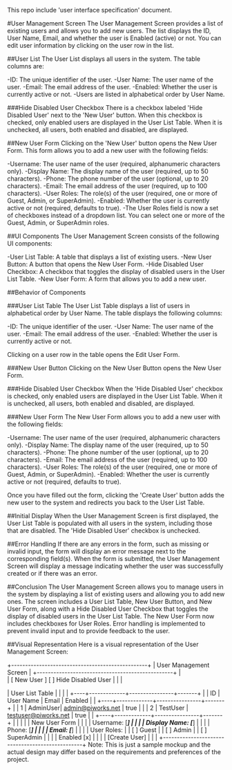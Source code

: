 This repo include 'user interface specification' document.

#User Management Screen
The User Management Screen provides a list of existing users and allows you to add new users. The list displays the ID, User Name, Email, and whether the user is Enabled (active) or not. You can edit user information by clicking on the user row in the list.

##User List
The User List displays all users in the system. The table columns are:

-ID: The unique identifier of the user.
-User Name: The user name of the user.
-Email: The email address of the user.
-Enabled: Whether the user is currently active or not.
-Users are listed in alphabetical order by User Name.

###Hide Disabled User Checkbox
There is a checkbox labeled 'Hide Disabled User' next to the 'New User' button. When this checkbox is checked, only enabled users are displayed in the User List Table. When it is unchecked, all users, both enabled and disabled, are displayed.

##New User Form
Clicking on the 'New User' button opens the New User Form. This form allows you to add a new user with the following fields:

-Username: The user name of the user (required, alphanumeric characters only).
-Display Name: The display name of the user (required, up to 50 characters).
-Phone: The phone number of the user (optional, up to 20 characters).
-Email: The email address of the user (required, up to 100 characters).
-User Roles: The role(s) of the user (required, one or more of Guest, Admin, or SuperAdmin).
-Enabled: Whether the user is currently active or not (required, defaults to true).
-The User Roles field is now a set of checkboxes instead of a dropdown list. You can select one or more of the Guest, Admin, or SuperAdmin roles.

##UI Components
The User Management Screen consists of the following UI components:

-User List Table: A table that displays a list of existing users.
-New User Button: A button that opens the New User Form.
-Hide Disabled User Checkbox: A checkbox that toggles the display of disabled users in the User List Table.
-New User Form: A form that allows you to add a new user.

##Behavior of Components

###User List Table
The User List Table displays a list of users in alphabetical order by User Name. The table displays the following columns:

-ID: The unique identifier of the user.
-User Name: The user name of the user.
-Email: The email address of the user.
-Enabled: Whether the user is currently active or not.

Clicking on a user row in the table opens the Edit User Form.

###New User Button
Clicking on the New User Button opens the New User Form.

###Hide Disabled User Checkbox
When the 'Hide Disabled User' checkbox is checked, only enabled users are displayed in the User List Table. When it is unchecked, all users, both enabled and disabled, are displayed.

###New User Form
The New User Form allows you to add a new user with the following fields:

-Username: The user name of the user (required, alphanumeric characters only).
-Display Name: The display name of the user (required, up to 50 characters).
-Phone: The phone number of the user (optional, up to 20 characters).
-Email: The email address of the user (required, up to 100 characters).
-User Roles: The role(s) of the user (required, one or more of Guest, Admin, or SuperAdmin).
-Enabled: Whether the user is currently active or not (required, defaults to true).

Once you have filled out the form, clicking the 'Create User' button adds the new user to the system and redirects you back to the User List Table.

##Initial Display
When the User Management Screen is first displayed, the User List Table is populated with all users in the system, including those that are disabled. The 'Hide Disabled User' checkbox is unchecked.

##Error Handling
If there are any errors in the form, such as missing or invalid input, the form will display an error message next to the corresponding field(s). When the form is submitted, the User Management Screen will display a message indicating whether the user was successfully created or if there was an error.

##Conclusion
The User Management Screen allows you to manage users in the system by displaying a list of existing users and allowing you to add new ones. The screen includes a User List Table, New User Button, and New User Form, along with a Hide Disabled User Checkbox that toggles the display of disabled users in the User List Table. The New User Form now includes checkboxes for User Roles. Error handling is implemented to prevent invalid input and to provide feedback to the user.

##Visual Representation
Here is a visual representation of the User Management Screen:

+-------------------------------------------------+
|             User Management Screen              |
+-------------------------------------------------+
|                           
|   [ New User ]         [ ] Hide Disabled User   |
|                                                 |

|   User List Table                               |
|                                                 |
|   +----+-------------+----------------+-------+
|   | ID | User Name   | Email          | Enabled |
|   +----+-------------+----------------+-------+
|   | 1  | AdminUser| admin@piworks.net    | true |
|   | 2  | TestUser | testuser@piworks.net | true |
|   +----+-------------+----------------+-------+
|                                                 |
|                                                 |
|   New User Form                                 |
|                                                 |
|   Username:  [___________]                      |
|                                                 |
|   Display Name: [___________]                   |
|                                                 |
|   Phone: [___________]                          |
|                                                 |
|   Email: [___________]                          |
|                                                 |
|   User Roles:                                   |
|   [ ] Guest                                     |
|   [ ] Admin                                     |
|   [ ] SuperAdmin                                |
|                                                 |
|   Enabled  [x]                                  |
|                                                 |
|   [Create User]                                 |
|                                                 |
+-------------------------------------------------+
Note: This is just a sample mockup and the actual design may differ based on the requirements and preferences of the project.




